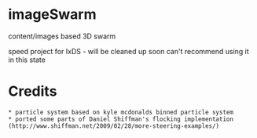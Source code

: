 imageSwarm
==========

content/images based 3D swarm  

speed project for IxDS - will be cleaned up soon
can't recommend using it in this state

Credits
==========
	* particle system based on kyle mcdonalds binned particle system
	* ported some parts of Daniel Shiffman's flocking implementation (http://www.shiffman.net/2009/02/28/more-steering-examples/)
